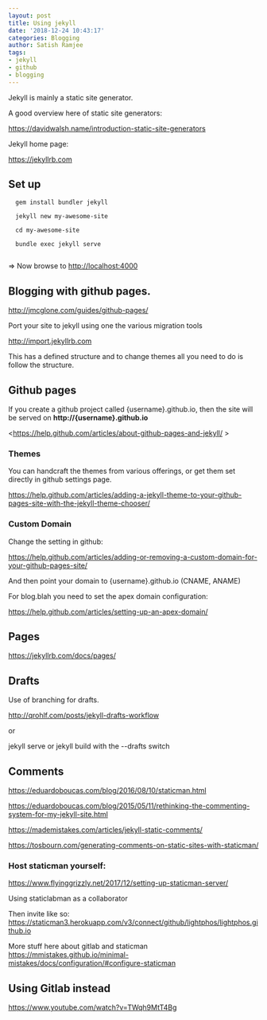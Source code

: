 ```yaml
---
layout: post
title: Using jekyll
date: '2018-12-24 10:43:17'
categories: Blogging
author: Satish Ramjee
tags:
- jekyll
- github 
- blogging
---
```


Jekyll is mainly a static site generator.

A good overview here of static site generators:

<https://davidwalsh.name/introduction-static-site-generators>


Jekyll home page:

<https://jekyllrb.com>



## Set up

```
  gem install bundler jekyll

  jekyll new my-awesome-site

  cd my-awesome-site

  bundle exec jekyll serve


```
=> Now browse to <http://localhost:4000>

## Blogging with github pages.

<http://jmcglone.com/guides/github-pages/>

Port your site to jekyll using one the various migration tools

<http://import.jekyllrb.com>

This has a defined structure and to change themes all you need to do is follow the structure.

## Github pages

If you create a github project called {username}.github.io, then the site will be served on **http://{username}.github.io**

<https://help.github.com/articles/about-github-pages-and-jekyll/ >


### Themes

You can handcraft the themes from various offerings, or get them set directly in github settings page. 

<https://help.github.com/articles/adding-a-jekyll-theme-to-your-github-pages-site-with-the-jekyll-theme-chooser/>


### Custom Domain

Change the setting in github:

<https://help.github.com/articles/adding-or-removing-a-custom-domain-for-your-github-pages-site/>

And then point your domain to {username}.github.io (CNAME, ANAME)

For blog.blah you need to set the apex domain configuration:

<https://help.github.com/articles/setting-up-an-apex-domain/>


## Pages

<https://jekyllrb.com/docs/pages/>


## Drafts

Use of branching for drafts.

<http://qrohlf.com/posts/jekyll-drafts-workflow>

or 

jekyll serve or jekyll build with the --drafts switch


## Comments

<https://eduardoboucas.com/blog/2016/08/10/staticman.html>

<https://eduardoboucas.com/blog/2015/05/11/rethinking-the-commenting-system-for-my-jekyll-site.html>

<https://mademistakes.com/articles/jekyll-static-comments/>

<https://tosbourn.com/generating-comments-on-static-sites-with-staticman/>

### Host staticman yourself:

https://www.flyinggrizzly.net/2017/12/setting-up-staticman-server/

Using staticlabman as a collaborator

Then invite like so:
<https://staticman3.herokuapp.com/v3/connect/github/lightphos/lightphos.github.io>


More stuff here about gitlab and staticman
<https://mmistakes.github.io/minimal-mistakes/docs/configuration/#configure-staticman>





## Using Gitlab instead

<https://www.youtube.com/watch?v=TWqh9MtT4Bg>


